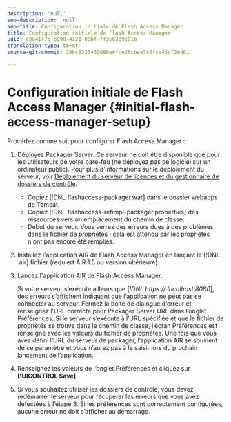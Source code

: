 ```yaml
---
description: 'null'
seo-description: 'null'
seo-title: Configuration initiale de Flash Access Manager
title: Configuration initiale de Flash Access Manager
uuid: e9041f7c-b098-4121-88bf-ff3e6369e01b
translation-type: tm+mt
source-git-commit: 29bc8323460d9be0fce66cbea7c6fce46df20d61

---
```



# Configuration initiale de Flash Access Manager {#initial-flash-access-manager-setup}

Procédez comme suit pour configurer Flash Access Manager :

1. Déployez Packager Server. Ce serveur ne doit être disponible que pour les utilisateurs de votre pare-feu (ne déployez pas ce logiciel sur un ordinateur public). Pour plus d’informations sur le déploiement du serveur, voir [Déploiement du serveur de licences et du gestionnaire de dossiers de contrôle](../../aaxs-reference-implementations/deploying-license-server-and-wfp/deploying-license-server-wfp-overview.md).

   * Copiez [!DNL flashaccess-packager.war] dans le dossier webapps de Tomcat.
   * Copiez [!DNL flashaccess-refimpl-packager.properties] des ressources vers un emplacement du chemin de classe.
   * Début du serveur. Vous verrez des erreurs dues à des problèmes dans le fichier de propriétés ; cela est attendu car les propriétés n&#39;ont pas encore été remplies.

1. Installez l&#39;application AIR de Flash Access Manager en lançant le [!DNL .air] fichier (requiert AIR 1.5 ou version ultérieure).
1. Lancez l&#39;application AIR de Flash Access Manager.

   Si votre serveur s’exécute ailleurs que [*!DNL https:// localhost:8080*], des erreurs s’affichent indiquant que l’application ne peut pas se connecter au serveur. Fermez la boîte de dialogue d’erreur et renseignez l’URL correcte pour Packager Server URL dans l’onglet Préférences. Si le serveur s’exécute à l’URL spécifiée et que le fichier de propriétés se trouve dans le chemin de classe, l’écran Préférences est renseigné avec les valeurs du fichier de propriétés. Une fois que vous avez défini l’URL du serveur de packager, l’application AIR se souvient de ce paramètre et vous n’aurez pas à le saisir lors du prochain lancement de l’application.
1. Renseignez les valeurs de l’onglet Préférences et cliquez sur **[!UICONTROL Save]**.
1. Si vous souhaitez utiliser les dossiers de contrôle, vous devez redémarrer le serveur pour récupérer les erreurs que vous avez détectées à l’étape 3. Si les préférences sont correctement configurées, aucune erreur ne doit s’afficher au démarrage.

